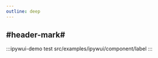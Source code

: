 ```yaml
---
outline: deep
---
```


## #header-mark#
:::ipywui-demo test
src/examples/ipywui/component/label
:::

